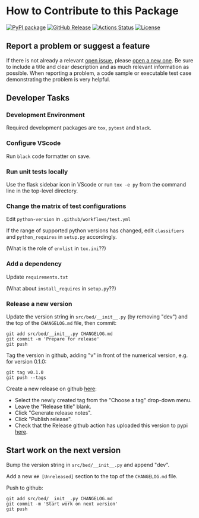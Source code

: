 # How to Contribute to this Package

[![PyPI package](https://img.shields.io/badge/pip%20install-bayesdesign-brightgreen)](https://pypi.org/project/bayesdesign/) [![GitHub Release](https://img.shields.io/github/v/release/dkirkby/bayesdesign?color=green)](https://github.com/dkirkby/bayesdesign/releases) [![Actions Status](https://github.com/dkirkby/bayesdesign/workflows/Test/badge.svg)](https://github.com/dkirkby/bayesdesign/actions) [![License](https://img.shields.io/github/license/dkirkby/bayesdesign)](https://github.com/dkirkby/bayesdesign/blob/main/LICENSE)

## Report a problem or suggest a feature

If there is not already a relevant [open issue](https://github.com/dkirkby/bayesdesign/issues), please [open a new one](https://github.com/dkirkby/bayesdesign/issues/new). Be sure to include a title and clear description and as much relevant information as possible. When reporting a problem, a code sample or executable test case demonstrating the problem is very helpful.

## Developer Tasks

### Development Environment

Required development packages are `tox`, `pytest` and `black`.

### Configure VScode

Run `black` code formatter on save.

### Run unit tests locally

Use the flask sidebar icon in VScode or run `tox -e py` from the command line in the top-level directory.

### Change the matrix of test configurations

Edit `python-version` in `.github/workflows/test.yml`

If the range of supported python versions has changed, edit `classifiers` and `python_requires` in `setup.py` accordingly.

(What is the role of `envlist` in `tox.ini`??)

### Add a dependency

Update `requirements.txt`

(What about `install_requires` in `setup.py`??)

### Release a new version

Update the version string in `src/bed/__init__.py` (by removing "dev") and the top of the `CHANGELOG.md` file, then commit:
```
git add src/bed/__init__.py CHANGELOG.md
git commit -m 'Prepare for release'
git push
```
Tag the version in github, adding "v" in front of the numerical version, e.g. for version 0.1.0:
```
git tag v0.1.0
git push --tags
```
Create a new release on github [here](https://github.com/dkirkby/bayesdesign/releases/new):
 - Select the newly created tag from the "Choose a tag" drop-down menu.
 - Leave the "Release title" blank.
 - Click "Generate release notes".
 - Click "Publish release".
 - Check that the Release github action has uploaded this version to pypi [here](https://pypi.org/project/bayesdesign).

## Start work on the next version

Bump the version string in `src/bed/__init__.py` and append "dev".

Add a new `## [Unreleased]` section to the top of the `CHANGELOG.md` file.

Push to github:
```
git add src/bed/__init__.py CHANGELOG.md
git commit -m 'Start work on next version'
git push
```

